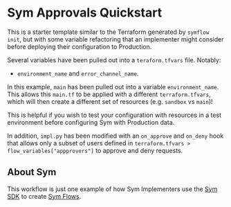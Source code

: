 # Sym Approvals Quickstart

This is a starter template similar to the Terraform generated by `symflow init`, but with some variable refactoring that an implementer might consider
before deploying their configuration to Production.

Several variables have been pulled out into a `teraform.tfvars` file. Notably:
- `environment_name` and `error_channel_name`.

In this example, `main` has been pulled out into a variable `environment_name`. This allows this `main.tf` to be applied
with a different `terraform.tfvars`, which will then create a different set of resources (e.g. `sandbox` vs `main`)!

This is helpful if you wish to test your configuration with resources in a test environment before configuring Sym with Production data.

In addition, `impl.py` has been modified with an `on_approve` and `on_deny` hook that allows only a subset of users defined in `terraform.tfvars > flow_variables["appprovers"]`
to approve and deny requests. 

## About Sym

This workflow is just one example of how Sym Implementers use the [Sym SDK](https://docs.symops.com/docs) to create [Sym Flows](https://docs.symops.com/docs/sym-access-flows).

